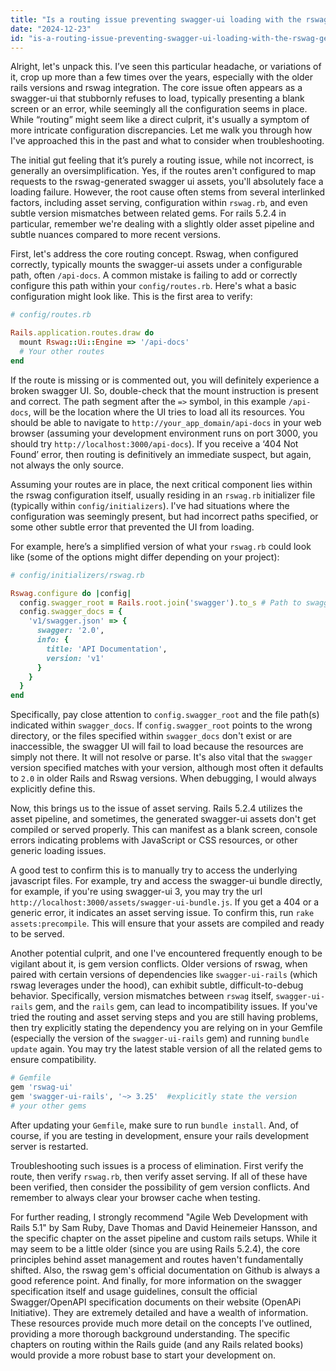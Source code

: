 ```yaml
---
title: "Is a routing issue preventing swagger-ui loading with the rswag gem in Rails 5.2.4?"
date: "2024-12-23"
id: "is-a-routing-issue-preventing-swagger-ui-loading-with-the-rswag-gem-in-rails-524"
---
```


Alright, let's unpack this. I’ve seen this particular headache, or variations of it, crop up more than a few times over the years, especially with the older rails versions and rswag integration. The core issue often appears as a swagger-ui that stubbornly refuses to load, typically presenting a blank screen or an error, while seemingly all the configuration seems in place. While “routing” might seem like a direct culprit, it's usually a symptom of more intricate configuration discrepancies. Let me walk you through how I've approached this in the past and what to consider when troubleshooting.

The initial gut feeling that it’s purely a routing issue, while not incorrect, is generally an oversimplification. Yes, if the routes aren't configured to map requests to the rswag-generated swagger ui assets, you'll absolutely face a loading failure. However, the root cause often stems from several interlinked factors, including asset serving, configuration within `rswag.rb`, and even subtle version mismatches between related gems. For rails 5.2.4 in particular, remember we're dealing with a slightly older asset pipeline and subtle nuances compared to more recent versions.

First, let's address the core routing concept. Rswag, when configured correctly, typically mounts the swagger-ui assets under a configurable path, often `/api-docs`. A common mistake is failing to add or correctly configure this path within your `config/routes.rb`. Here's what a basic configuration might look like. This is the first area to verify:

```ruby
# config/routes.rb

Rails.application.routes.draw do
  mount Rswag::Ui::Engine => '/api-docs'
  # Your other routes
end
```

If the route is missing or is commented out, you will definitely experience a broken swagger UI. So, double-check that the mount instruction is present and correct. The path segment after the `=>` symbol, in this example `/api-docs`, will be the location where the UI tries to load all its resources. You should be able to navigate to `http://your_app_domain/api-docs` in your web browser (assuming your development environment runs on port 3000, you should try `http://localhost:3000/api-docs`). If you receive a ‘404 Not Found’ error, then routing is definitively an immediate suspect, but again, not always the only source.

Assuming your routes are in place, the next critical component lies within the rswag configuration itself, usually residing in an `rswag.rb` initializer file (typically within `config/initializers`). I've had situations where the configuration was seemingly present, but had incorrect paths specified, or some other subtle error that prevented the UI from loading.

For example, here’s a simplified version of what your `rswag.rb` could look like (some of the options might differ depending on your project):

```ruby
# config/initializers/rswag.rb

Rswag.configure do |config|
  config.swagger_root = Rails.root.join('swagger').to_s # Path to swagger files
  config.swagger_docs = {
    'v1/swagger.json' => {
      swagger: '2.0',
      info: {
        title: 'API Documentation',
        version: 'v1'
      }
    }
  }
end
```

Specifically, pay close attention to `config.swagger_root` and the file path(s) indicated within `swagger_docs`. If `config.swagger_root` points to the wrong directory, or the files specified within `swagger_docs` don't exist or are inaccessible, the swagger UI will fail to load because the resources are simply not there. It will not resolve or parse. It's also vital that the `swagger` version specified matches with your version, although most often it defaults to `2.0` in older Rails and Rswag versions. When debugging, I would always explicitly define this.

Now, this brings us to the issue of asset serving. Rails 5.2.4 utilizes the asset pipeline, and sometimes, the generated swagger-ui assets don't get compiled or served properly. This can manifest as a blank screen, console errors indicating problems with JavaScript or CSS resources, or other generic loading issues.

A good test to confirm this is to manually try to access the underlying javascript files. For example, try and access the swagger-ui bundle directly, for example, if you're using swagger-ui 3, you may try the url `http://localhost:3000/assets/swagger-ui-bundle.js`. If you get a 404 or a generic error, it indicates an asset serving issue. To confirm this, run `rake assets:precompile`. This will ensure that your assets are compiled and ready to be served.

Another potential culprit, and one I've encountered frequently enough to be vigilant about it, is gem version conflicts. Older versions of rswag, when paired with certain versions of dependencies like `swagger-ui-rails` (which rswag leverages under the hood), can exhibit subtle, difficult-to-debug behavior. Specifically, version mismatches between `rswag` itself, `swagger-ui-rails` gem, and the `rails` gem, can lead to incompatibility issues. If you've tried the routing and asset serving steps and you are still having problems, then try explicitly stating the dependency you are relying on in your Gemfile (especially the version of the `swagger-ui-rails` gem) and running `bundle update` again. You may try the latest stable version of all the related gems to ensure compatibility.

```ruby
# Gemfile
gem 'rswag-ui'
gem 'swagger-ui-rails', '~> 3.25'  #explicitly state the version
# your other gems
```

After updating your `Gemfile`, make sure to run `bundle install`. And, of course, if you are testing in development, ensure your rails development server is restarted.

Troubleshooting such issues is a process of elimination. First verify the route, then verify `rswag.rb`, then verify asset serving. If all of these have been verified, then consider the possibility of gem version conflicts. And remember to always clear your browser cache when testing.

For further reading, I strongly recommend "Agile Web Development with Rails 5.1" by Sam Ruby, Dave Thomas and David Heinemeier Hansson, and the specific chapter on the asset pipeline and custom rails setups. While it may seem to be a little older (since you are using Rails 5.2.4), the core principles behind asset management and routes haven't fundamentally shifted. Also, the rswag gem's official documentation on Github is always a good reference point. And finally, for more information on the swagger specification itself and usage guidelines, consult the official Swagger/OpenAPI specification documents on their website (OpenAPi Initiative). They are extremely detailed and have a wealth of information. These resources provide much more detail on the concepts I've outlined, providing a more thorough background understanding. The specific chapters on routing within the Rails guide (and any Rails related books) would provide a more robust base to start your development on.
